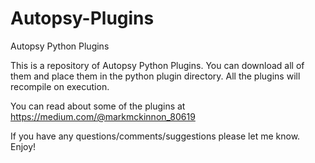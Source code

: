 # Autopsy-Plugins
Autopsy Python Plugins

This is a repository of Autopsy Python Plugins.  You can download all of them and place them in the python plugin directory.  All the plugins will recompile on execution.  

You can read about some of the plugins at https://medium.com/@markmckinnon_80619

If you have any questions/comments/suggestions please let me know.  Enjoy!

